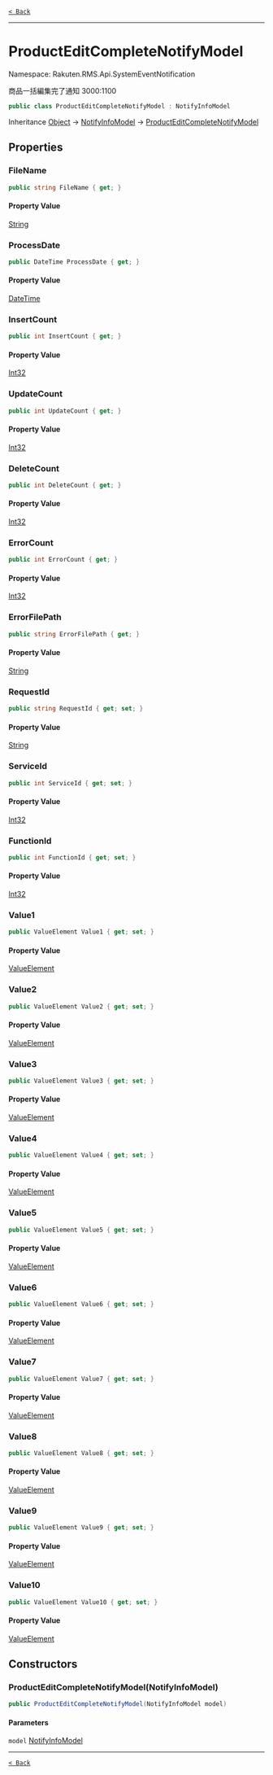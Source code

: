 [`< Back`](./)

---

# ProductEditCompleteNotifyModel

Namespace: Rakuten.RMS.Api.SystemEventNotification

商品一括編集完了通知 3000:1100

```csharp
public class ProductEditCompleteNotifyModel : NotifyInfoModel
```

Inheritance [Object](https://docs.microsoft.com/en-us/dotnet/api/system.object) → [NotifyInfoModel](./rakuten.rms.api.systemeventnotification.notifyinfomodel) → [ProductEditCompleteNotifyModel](./rakuten.rms.api.systemeventnotification.producteditcompletenotifymodel)

## Properties

### **FileName**

```csharp
public string FileName { get; }
```

#### Property Value

[String](https://docs.microsoft.com/en-us/dotnet/api/system.string)<br>

### **ProcessDate**

```csharp
public DateTime ProcessDate { get; }
```

#### Property Value

[DateTime](https://docs.microsoft.com/en-us/dotnet/api/system.datetime)<br>

### **InsertCount**

```csharp
public int InsertCount { get; }
```

#### Property Value

[Int32](https://docs.microsoft.com/en-us/dotnet/api/system.int32)<br>

### **UpdateCount**

```csharp
public int UpdateCount { get; }
```

#### Property Value

[Int32](https://docs.microsoft.com/en-us/dotnet/api/system.int32)<br>

### **DeleteCount**

```csharp
public int DeleteCount { get; }
```

#### Property Value

[Int32](https://docs.microsoft.com/en-us/dotnet/api/system.int32)<br>

### **ErrorCount**

```csharp
public int ErrorCount { get; }
```

#### Property Value

[Int32](https://docs.microsoft.com/en-us/dotnet/api/system.int32)<br>

### **ErrorFilePath**

```csharp
public string ErrorFilePath { get; }
```

#### Property Value

[String](https://docs.microsoft.com/en-us/dotnet/api/system.string)<br>

### **RequestId**

```csharp
public string RequestId { get; set; }
```

#### Property Value

[String](https://docs.microsoft.com/en-us/dotnet/api/system.string)<br>

### **ServiceId**

```csharp
public int ServiceId { get; set; }
```

#### Property Value

[Int32](https://docs.microsoft.com/en-us/dotnet/api/system.int32)<br>

### **FunctionId**

```csharp
public int FunctionId { get; set; }
```

#### Property Value

[Int32](https://docs.microsoft.com/en-us/dotnet/api/system.int32)<br>

### **Value1**

```csharp
public ValueElement Value1 { get; set; }
```

#### Property Value

[ValueElement](./rakuten.rms.api.systemeventnotification.valueelement)<br>

### **Value2**

```csharp
public ValueElement Value2 { get; set; }
```

#### Property Value

[ValueElement](./rakuten.rms.api.systemeventnotification.valueelement)<br>

### **Value3**

```csharp
public ValueElement Value3 { get; set; }
```

#### Property Value

[ValueElement](./rakuten.rms.api.systemeventnotification.valueelement)<br>

### **Value4**

```csharp
public ValueElement Value4 { get; set; }
```

#### Property Value

[ValueElement](./rakuten.rms.api.systemeventnotification.valueelement)<br>

### **Value5**

```csharp
public ValueElement Value5 { get; set; }
```

#### Property Value

[ValueElement](./rakuten.rms.api.systemeventnotification.valueelement)<br>

### **Value6**

```csharp
public ValueElement Value6 { get; set; }
```

#### Property Value

[ValueElement](./rakuten.rms.api.systemeventnotification.valueelement)<br>

### **Value7**

```csharp
public ValueElement Value7 { get; set; }
```

#### Property Value

[ValueElement](./rakuten.rms.api.systemeventnotification.valueelement)<br>

### **Value8**

```csharp
public ValueElement Value8 { get; set; }
```

#### Property Value

[ValueElement](./rakuten.rms.api.systemeventnotification.valueelement)<br>

### **Value9**

```csharp
public ValueElement Value9 { get; set; }
```

#### Property Value

[ValueElement](./rakuten.rms.api.systemeventnotification.valueelement)<br>

### **Value10**

```csharp
public ValueElement Value10 { get; set; }
```

#### Property Value

[ValueElement](./rakuten.rms.api.systemeventnotification.valueelement)<br>

## Constructors

### **ProductEditCompleteNotifyModel(NotifyInfoModel)**

```csharp
public ProductEditCompleteNotifyModel(NotifyInfoModel model)
```

#### Parameters

`model` [NotifyInfoModel](./rakuten.rms.api.systemeventnotification.notifyinfomodel)<br>

---

[`< Back`](./)

